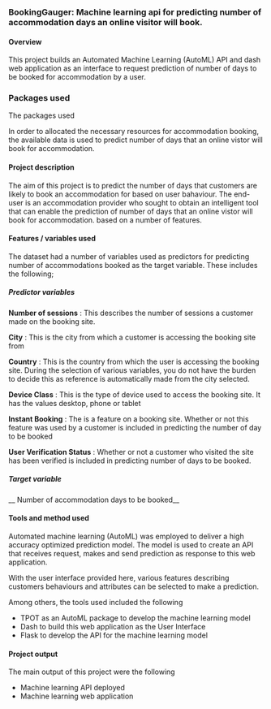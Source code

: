 ### BookingGauger: Machine learning api for predicting number of accommodation days an online visitor will book.

#### Overview

This project builds an Automated Machine Learning (AutoML) API and dash web application as an interface 
to request prediction of number of days to be booked for accommodation by a user. 


### Packages used
The packages used


In order to allocated the necessary resources for accommodation booking, the available data is used to predict
number of days that an online vistor will book for accommodation.

 #### Project description

The aim of this project is to predict the number of days that
customers are likely to book an accommodation for based on user bahaviour.
The end-user is an accommodation provider who sought to obtain
an intelligent tool that can enable the prediction of number of days that an online vistor will book for accommodation.
based on a number of features.

#### Features / variables used

The dataset had a number of variables used as predictors for
predicting number of accommodations booked as the target variable.
These includes the following;

##### Predictor variables
__Number of sessions__ : This describes the number of sessions a customer made
on the booking site.

__City__ : This is the city from which a customer is accessing the booking site from

__Country__ : This is the country from which the user is accessing the booking site.
During the selection of various variables, you do not have the burden to decide this
as reference is automatically made from the city selected.

__Device Class__ : This is the type of device used to access the booking site. It has
the values desktop, phone or tablet

__Instant Booking__ : The is a feature on a booking site. Whether or not this
feature was used by a customer is included in predicting the number of day to
be booked

__User Verification Status__ : Whether or not a customer who visited the site
has been verified is included in predicting number of days to be booked.

##### Target variable
__ Number of accommodation days to be booked__


#### Tools and method used
Automated machine learning (AutoML) was employed to deliver a high
accuracy optimized prediction model. The model is used to create
an API that receives request, makes and send prediction as response
to this web application.

With the user interface provided here, various features describing customers
behaviours and attributes can be selected to make a prediction.

Among others, the tools used included the following

* TPOT as an AutoML package to develop the machine learning model
* Dash to build this web application as the User Interface
* Flask to develop the API for the machine learning model


#### Project output

The main output of this project were the following

* Machine learning API deployed
* Machine learning web application


